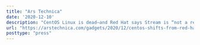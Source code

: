 ```yaml
---
title: "Ars Technica"
date: '2020-12-10'
description: "CentOS Linux is dead—and Red Hat says Stream is “not a replacement”"
url: "https://arstechnica.com/gadgets/2020/12/centos-shifts-from-red-hat-unbranded-to-red-hat-beta/"
posttype: "press"
---
```

